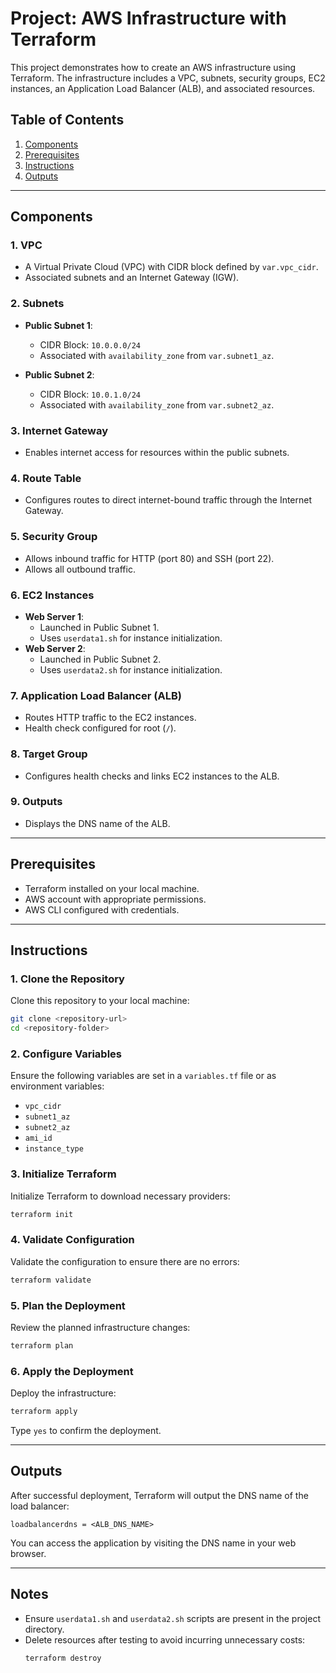 # Project: AWS Infrastructure with Terraform

This project demonstrates how to create an AWS infrastructure using Terraform. The infrastructure includes a VPC, subnets, security groups, EC2 instances, an Application Load Balancer (ALB), and associated resources.

## **Table of Contents**
1. [Components](#components)
2. [Prerequisites](#prerequisites)
3. [Instructions](#instructions)
4. [Outputs](#outputs)

---

## **Components**
### **1. VPC**
- A Virtual Private Cloud (VPC) with CIDR block defined by `var.vpc_cidr`.
- Associated subnets and an Internet Gateway (IGW).

### **2. Subnets**
- **Public Subnet 1**:
  - CIDR Block: `10.0.0.0/24`
  - Associated with `availability_zone` from `var.subnet1_az`.
  
- **Public Subnet 2**:
  - CIDR Block: `10.0.1.0/24`
  - Associated with `availability_zone` from `var.subnet2_az`.

### **3. Internet Gateway**
- Enables internet access for resources within the public subnets.

### **4. Route Table**
- Configures routes to direct internet-bound traffic through the Internet Gateway.

### **5. Security Group**
- Allows inbound traffic for HTTP (port 80) and SSH (port 22).
- Allows all outbound traffic.

### **6. EC2 Instances**
- **Web Server 1**:
  - Launched in Public Subnet 1.
  - Uses `userdata1.sh` for instance initialization.
- **Web Server 2**:
  - Launched in Public Subnet 2.
  - Uses `userdata2.sh` for instance initialization.

### **7. Application Load Balancer (ALB)**
- Routes HTTP traffic to the EC2 instances.
- Health check configured for root (`/`).

### **8. Target Group**
- Configures health checks and links EC2 instances to the ALB.

### **9. Outputs**
- Displays the DNS name of the ALB.

---

## **Prerequisites**
- Terraform installed on your local machine.
- AWS account with appropriate permissions.
- AWS CLI configured with credentials.

---

## **Instructions**

### **1. Clone the Repository**
Clone this repository to your local machine:
```bash
git clone <repository-url>
cd <repository-folder>
```

### **2. Configure Variables**
Ensure the following variables are set in a `variables.tf` file or as environment variables:
- `vpc_cidr`
- `subnet1_az`
- `subnet2_az`
- `ami_id`
- `instance_type`

### **3. Initialize Terraform**
Initialize Terraform to download necessary providers:
```bash
terraform init
```

### **4. Validate Configuration**
Validate the configuration to ensure there are no errors:
```bash
terraform validate
```

### **5. Plan the Deployment**
Review the planned infrastructure changes:
```bash
terraform plan
```

### **6. Apply the Deployment**
Deploy the infrastructure:
```bash
terraform apply
```
Type `yes` to confirm the deployment.

---

## **Outputs**
After successful deployment, Terraform will output the DNS name of the load balancer:
```plaintext
loadbalancerdns = <ALB_DNS_NAME>
```
You can access the application by visiting the DNS name in your web browser.

---

## **Notes**
- Ensure `userdata1.sh` and `userdata2.sh` scripts are present in the project directory.
- Delete resources after testing to avoid incurring unnecessary costs:
  ```bash
  terraform destroy
  ```

